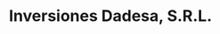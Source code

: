 ---
title: "Inversiones Dadesa, S.R.L."
url: /santiago/inversiones-dadesa-s-r-l/
shop: Allgemein
---